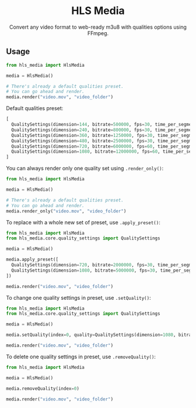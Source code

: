 <h1 align=center>
  HLS Media
</h1>
<p align=center>
  Convert any video format to web-ready m3u8 with qualities options using FFmpeg.
</p>

## Usage
```python
from hls_media import HlsMedia

media = HlsMedia()

# There's already a default qualities preset.
# You can go ahead and render.
media.render("video.mov", "video_folder")
```

Default qualities preset:
```python
[
  QualitySettings(dimension=144, bitrate=500000, fps=30, time_per_segment=5),
  QualitySettings(dimension=240, bitrate=800000, fps=30, time_per_segment=5),
  QualitySettings(dimension=360, bitrate=1250000, fps=30, time_per_segment=5),
  QualitySettings(dimension=480, bitrate=2500000, fps=30, time_per_segment=5),
  QualitySettings(dimension=720, bitrate=6000000, fps=60, time_per_segment=5),
  QualitySettings(dimension=1080, bitrate=12000000, fps=60, time_per_segment=5),
]
```

You can always render only one quality set using `.render_only()`:
```python
from hls_media import HlsMedia

media = HlsMedia()

# There's already a default qualities preset.
# You can go ahead and render.
media.render_only("video.mov", "video_folder")
```

To replace with a whole new set of preset, use `.apply_preset()`:
```python
from hls_media import HlsMedia
from hls_media.core.quality_settings import QualitySettings

media = HlsMedia()

media.apply_preset([
  QualitySettings(dimension=720, bitrate=2000000, fps=30, time_per_segment=5),
  QualitySettings(dimension=1080, bitrate=5000000, fps=30, time_per_segment=5),
])

media.render("video.mov", "video_folder")
```

To change one quality settings in preset, use `.setQuality()`:
```python
from hls_media import HlsMedia
from hls_media.core.quality_settings import QualitySettings

media = HlsMedia()

media.setQuality(index=0, quality=QualitySettings(dimension=1080, bitrate=12000000, fps=60, time_per_segment=5))

media.render("video.mov", "video_folder")
```

To delete one quality settings in preset, use `.removeQuality()`:
```python
from hls_media import HlsMedia

media = HlsMedia()

media.removeQuality(index=0)

media.render("video.mov", "video_folder")
```